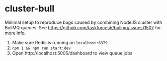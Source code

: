 # cluster-bull
Minimal setup to reproduce bugs caused by combining NodeJS cluster with BullMQ queues. See https://github.com/taskforcesh/bullmq/issues/1507 for more info.

1. Make sure Redis is running on `localhost:6379`
2. `npm i && npm run start:dev`
3. Open http://localhost:5005/dashboard to view queue jobs
